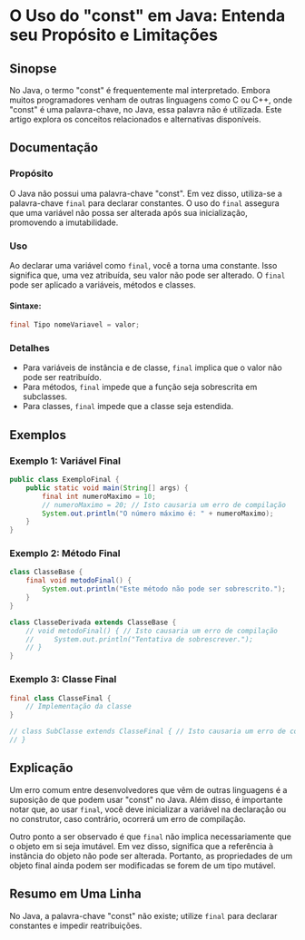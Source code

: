 <!--
Meta Description: # O Uso do "const" em Java: Entenda seu Propósito e Limitações ## Sinopse No Java, o termo "const" é frequentemente mal interpretado. Embora muitos pr...
Meta Keywords: final, que, java, não, ser
-->

# O Uso do "const" em Java: Entenda seu Propósito e Limitações

## Sinopse
No Java, o termo "const" é frequentemente mal interpretado. Embora muitos programadores venham de outras linguagens como C ou C++, onde "const" é uma palavra-chave, no Java, essa palavra não é utilizada. Este artigo explora os conceitos relacionados e alternativas disponíveis.

## Documentação
### Propósito
O Java não possui uma palavra-chave "const". Em vez disso, utiliza-se a palavra-chave `final` para declarar constantes. O uso do `final` assegura que uma variável não possa ser alterada após sua inicialização, promovendo a imutabilidade.

### Uso
Ao declarar uma variável como `final`, você a torna uma constante. Isso significa que, uma vez atribuída, seu valor não pode ser alterado. O `final` pode ser aplicado a variáveis, métodos e classes.

#### Sintaxe:
```java
final Tipo nomeVariavel = valor;
```

### Detalhes
- Para variáveis de instância e de classe, `final` implica que o valor não pode ser reatribuído.
- Para métodos, `final` impede que a função seja sobrescrita em subclasses.
- Para classes, `final` impede que a classe seja estendida.

## Exemplos
### Exemplo 1: Variável Final
```java
public class ExemploFinal {
    public static void main(String[] args) {
        final int numeroMaximo = 10;
        // numeroMaximo = 20; // Isto causaria um erro de compilação
        System.out.println("O número máximo é: " + numeroMaximo);
    }
}
```

### Exemplo 2: Método Final
```java
class ClasseBase {
    final void metodoFinal() {
        System.out.println("Este método não pode ser sobrescrito.");
    }
}

class ClasseDerivada extends ClasseBase {
    // void metodoFinal() { // Isto causaria um erro de compilação
    //     System.out.println("Tentativa de sobrescrever.");
    // }
}
```

### Exemplo 3: Classe Final
```java
final class ClasseFinal {
    // Implementação da classe
}

// class SubClasse extends ClasseFinal { // Isto causaria um erro de compilação
// }
```

## Explicação
Um erro comum entre desenvolvedores que vêm de outras linguagens é a suposição de que podem usar "const" no Java. Além disso, é importante notar que, ao usar `final`, você deve inicializar a variável na declaração ou no construtor, caso contrário, ocorrerá um erro de compilação. 

Outro ponto a ser observado é que `final` não implica necessariamente que o objeto em si seja imutável. Em vez disso, significa que a referência à instância do objeto não pode ser alterada. Portanto, as propriedades de um objeto final ainda podem ser modificadas se forem de um tipo mutável.

## Resumo em Uma Linha
No Java, a palavra-chave "const" não existe; utilize `final` para declarar constantes e impedir reatribuições.